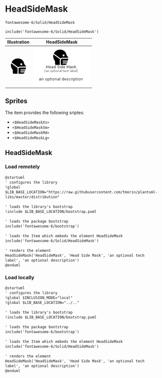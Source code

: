 # HeadSideMask


```text
fontawesome-6/Solid/HeadSideMask
```

```text
include('fontawesome-6/Solid/HeadSideMask')
```



| Illustration | HeadSideMask |
| :---: | :---: |
| ![illustration for Illustration](../../fontawesome-6/Solid/HeadSideMask.png) | ![illustration for HeadSideMask](../../fontawesome-6/Solid/HeadSideMask.Local.png) |



## Sprites
The item provides the following sriptes:

- `<$HeadSideMaskXs>`
- `<$HeadSideMaskSm>`
- `<$HeadSideMaskMd>`
- `<$HeadSideMaskLg>`





## HeadSideMask

### Load remotely
```plantuml
@startuml
' configures the library
!global $LIB_BASE_LOCATION="https://raw.githubusercontent.com/tmorin/plantuml-libs/master/distribution"

' loads the library's bootstrap
!include $LIB_BASE_LOCATION/bootstrap.puml

' loads the package bootstrap
include('fontawesome-6/bootstrap')

' loads the Item which embeds the element HeadSideMask
include('fontawesome-6/Solid/HeadSideMask')

' renders the element
HeadSideMask('HeadSideMask', 'Head Side Mask', 'an optional tech label', 'an optional description')
@enduml
```

### Load locally
```plantuml
@startuml
' configures the library
!global $INCLUSION_MODE="local"
!global $LIB_BASE_LOCATION="../.."

' loads the library's bootstrap
!include $LIB_BASE_LOCATION/bootstrap.puml

' loads the package bootstrap
include('fontawesome-6/bootstrap')

' loads the Item which embeds the element HeadSideMask
include('fontawesome-6/Solid/HeadSideMask')

' renders the element
HeadSideMask('HeadSideMask', 'Head Side Mask', 'an optional tech label', 'an optional description')
@enduml
```


